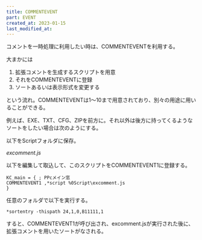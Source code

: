 ```yaml
---
title: COMMENTEVENT
part: EVENT
created_at: 2023-01-15
last_modified_at: 
---
```

コメントを一時処理に利用したい時は、COMMENTEVENTを利用する。

大まかには

1. 拡張コメントを生成するスクリプトを用意
2. それをCOMMENTEVENTに登録
3.  ソートあるいは表示形式を変更する

という流れ。COMMENTEVENTは1～10まで用意されており、別々の用途に用いることができる。

例えば、EXE、TXT、CFG、ZIPを前方に。それ以外は後方に持ってくるようなソートをしたい場合は次のようにする。

以下をScriptフォルダに保存。

_excomment.js_
<script src="https://gist.github.com/tukasa/a5be598bfcd5508a8942cbbbc41c9549.js"></script>

以下を編集して取込して、このスクリプトをCOMMENTEVENT1に登録する。

```text
KC_main = { ; PPcメイン窓
COMMENTEVENT1 ,*script %0Script\excomment.js
}
```

任意のフォルダで以下を実行する。

`*sortentry -thispath 24,1,0,B11111,1`

すると、COMMENTEVENT1が呼び出され、excomment.jsが実行された後に、拡張コメントを用いたソートがなされる。

